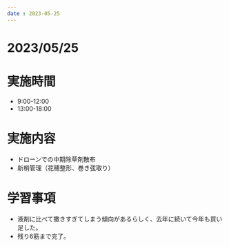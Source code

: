 ```yaml
---
date : 2023-05-25
---
```


# 2023/05/25

# 実施時間
- 9:00-12:00
- 13:00-18:00

# 実施内容
- ドローンでの中期除草剤散布
- 新梢管理（花穂整形、巻き弦取り）

# 学習事項
- 液剤に比べて撒きすぎてしまう傾向があるらしく、去年に続いて今年も買い足した。
- 残り6筋まで完了。